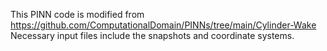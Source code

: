 This PINN code is modified from https://github.com/ComputationalDomain/PINNs/tree/main/Cylinder-Wake
Necessary input files include the snapshots and coordinate systems.

